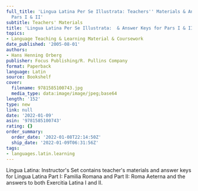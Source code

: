 ```yaml
---
full_title: 'Lingua Latina Per Se Illustrata: Teachers'' Materials & Answer Keys for
  Pars I & II'
subtitle: Teachers' Materials
title: 'Lingua Latina Per Se Illustrata:  & Answer Keys for Pars I & II'
topics:
- Language Teaching & Learning Material & Coursework
date_published: '2005-08-01'
authors:
- Hans Henning Orberg
publisher: Focus Publishing/R. Pullins Company
format: Paperback
language: Latin
source: Bookshelf
cover:
  filename: 9781585100743.jpg
  media_type: data:image/image/jpeg;base64
length: '152'
type: new
link: null
date: '2022-01-09'
asin: '9781585100743'
rating: {}
order_summary:
  order_date: '2022-01-08T22:14:50Z'
  ship_date: '2022-01-09T06:31:56Z'
tags:
- languages.latin.learning
---
```

Lingua Latina: Instructor's Set contains teacher's materials and answer keys for Lingua Latina Part I: Familia Romana and Part II: Roma Aeterna and the answers to both Exercitia Latina I and II.
